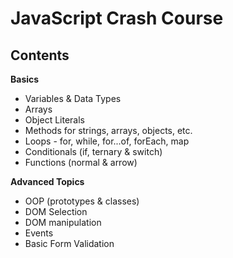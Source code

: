 # JavaScript Crash Course

## Contents

**Basics**

- Variables & Data Types
- Arrays
- Object Literals
- Methods for strings, arrays, objects, etc.
- Loops - for, while, for...of, forEach, map
- Conditionals (if, ternary & switch)
- Functions (normal & arrow)

**Advanced Topics**

- OOP (prototypes & classes)
- DOM Selection
- DOM manipulation
- Events
- Basic Form Validation